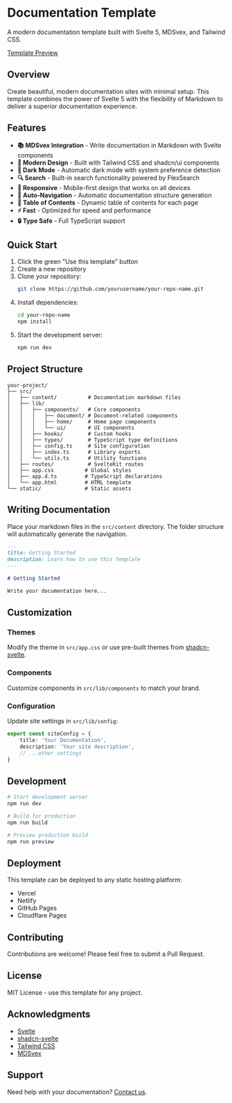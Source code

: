 # Documentation Template

A modern documentation template built with Svelte 5, MDSvex, and Tailwind CSS.

[Template Preview](https://svelte-docs.codegio.com/)

## Overview

Create beautiful, modern documentation sites with minimal setup. This template combines the power of Svelte 5 with the flexibility of Markdown to deliver a superior documentation experience.

## Features

- **📚 MDSvex Integration** - Write documentation in Markdown with Svelte components
- **🎨 Modern Design** - Built with Tailwind CSS and shadcn/ui components
- **🌙 Dark Mode** - Automatic dark mode with system preference detection
- **🔍 Search** - Built-in search functionality powered by FlexSearch
- **📱 Responsive** - Mobile-first design that works on all devices
- **📑 Auto-Navigation** - Automatic documentation structure generation
- **📖 Table of Contents** - Dynamic table of contents for each page
- **⚡ Fast** - Optimized for speed and performance
- **🔒 Type Safe** - Full TypeScript support

## Quick Start

1. Click the green "Use this template" button
2. Create a new repository
3. Clone your repository:
   ```bash
   git clone https://github.com/yourusername/your-repo-name.git
   ```
4. Install dependencies:
   ```bash
   cd your-repo-name
   npm install
   ```
5. Start the development server:
   ```bash
   npm run dev
   ```

## Project Structure

```
your-project/
├── src/
│   ├── content/          # Documentation markdown files
│   ├── lib/
│   │   ├── components/   # Core components
│   │   │   ├── document/ # Document-related components
│   │   │   ├── home/     # Home page components
│   │   │   └── ui/       # UI components
│   │   ├── hooks/        # Custom hooks
│   │   ├── types/        # TypeScript type definitions
│   │   ├── config.ts     # Site configuration
│   │   ├── index.ts      # Library exports
│   │   └── utils.ts      # Utility functions
│   ├── routes/           # SvelteKit routes
│   ├── app.css          # Global styles
│   ├── app.d.ts         # TypeScript declarations
│   └── app.html         # HTML template
└── static/              # Static assets
```

## Writing Documentation

Place your markdown files in the `src/content` directory. The folder structure will automatically generate the navigation.

```markdown
---
title: Getting Started
description: Learn how to use this template
---

# Getting Started

Write your documentation here...
```

## Customization

### Themes

Modify the theme in `src/app.css` or use pre-built themes from [shadcn-svelte](https://next.shadcn-svelte.com/themes).

### Components

Customize components in `src/lib/components` to match your brand.

### Configuration

Update site settings in `src/lib/config`:

```typescript
export const siteConfig = {
	title: 'Your Documentation',
	description: 'Your site description',
	// ...other settings
}
```

## Development

```bash
# Start development server
npm run dev

# Build for production
npm run build

# Preview production build
npm run preview
```

## Deployment

This template can be deployed to any static hosting platform:

- Vercel
- Netlify
- GitHub Pages
- Cloudflare Pages

## Contributing

Contributions are welcome! Please feel free to submit a Pull Request.

## License

MIT License - use this template for any project.

## Acknowledgments

- [Svelte](https://svelte.dev)
- [shadcn-svelte](https://next.shadcn-svelte.com)
- [Tailwind CSS](https://tailwindcss.com)
- [MDSvex](https://mdsvex.com)

## Support

Need help with your documentation? [Contact us](mailto:info@codegio.com).
